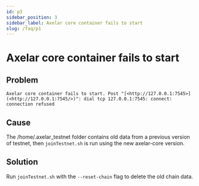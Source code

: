 ```yaml
---
id: p3
sidebar_position: 3
sidebar_label: Axelar core container fails to start
slug: /faq/p1
---
```


# Axelar core container fails to start

## Problem 
```
Axelar core container fails to start. Post "[<http://127.0.0.1:7545>](<http://127.0.0.1:7545/>)": dial tcp 127.0.0.1:7545: connect: connection refused
```
## Cause
The /home/.axelar_testnet folder contains old data from a previous version of testnet, then `joinTestnet.sh` is run using the new axelar-core version.

## Solution
Run `joinTestnet.sh` with the `--reset-chain` flag to delete the old chain data.

